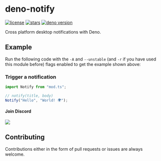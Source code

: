 # deno-notify

[![license](https://img.shields.io/github/license/divy-work/deno-notify)](https://github.com/divy-work/deno-notify/blob/master/LICENSE)
[![stars](https://img.shields.io/github/stars/divy-work/deno-notify)](https://github.com/divy-work/deno-notify/stargazers)
[![deno version](https://img.shields.io/badge/deno-1.0.2-success)](https://github.com/denoland/deno)

Cross platform desktop notifications with Deno.

## Example

Run the following code with the `-A` and `--unstable` (and `-r` if you have
used this module before) flags enabled to get the example shown above:

### Trigger a notification

```ts
import Notify from "mod.ts";

// notify(title, body)
Notify("Hello", "World! 🌍");
```

#### Join Discord

[![](https://discordapp.com/api/guilds/715564894904123424/widget.png?style=banner2)](https://discord.gg/uqywa4W)

## Contributing

Contributions either in the form of pull requests or issues are always welcome.
